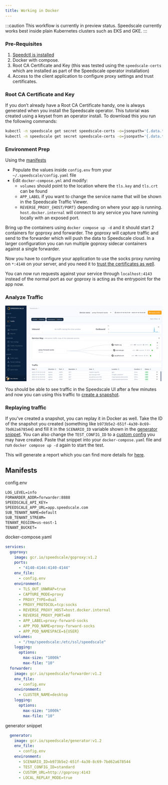 ```yaml
---
title: Working in Docker
---
```


:::caution
This workflow is currently in preview status. Speedscale currently works best inside plain Kubernetes clusters
such as EKS and GKE.
:::


### Pre-Requisites

1. [Speedctl is installed](../setup/install/cli.md)
1. Docker with compose.
1. Root CA Certificate and Key (this was tested using the `speedscale-certs` which are installed as part of the Speedscale operator installation)
1. Access to the client application to configure proxy settings and trust certificates.

### Root CA Certificate and Key

If you don’t already have a Root CA Certificate handy, one is always generated when you install the Speedscale operator. This tutorial was created using a keyset from an operator install. To download this you run the following commands:

```bash
kubectl -n speedscale get secret speedscale-certs -o=jsonpath='{.data.tls\.crt}' | base64 --decode > tls.crt
kubectl -n speedscale get secret speedscale-certs -o=jsonpath='{.data.tls\.key}' | base64 --decode > tls.key
```

### Environment Prep

Using the [manifests](#manifests)

- Populate the values inside `config.env` from your `~/.speedscale/config.yaml` file
- Edit `docker-compose.yml` and modify:
    - `volumes` should point to the location where the `tls.key` and `tls.crt` can be found
    - `APP_LABEL` if you want to change the service name that will be shown in the Speedscale Traffic Viewer.
    - `REVERSE_PROXY_{HOST/PORT}` depending on where your app is running. `host.docker.internal` will connect to any service you have running locally with an exposed port.

Bring up the containers using `docker compose up -d` and it should start 2 containers for goproxy and forwarder. The goproxy will capture traffic and send to the forwarder which will push the data to Speedscale cloud. In a larger configuration you can run multiple goproxy sidecar containers against a single forwarder.

Now you have to configure your application to use the socks proxy running on `*:4140` on your server, and you need it to [trust the certificates as well](/setup/sidecar/tls/#trusting-tls-certificates).

You can now run requests against your service through `localhost:4143` instead of the normal port as our goproxy is acting as the entrypoint for the app now.

### Analyze Traffic

![Traffic](./docker/traffic.png)

You should be able to see traffic in the Speedscale UI after a few minutes and now you can using this traffic to [create a snapshot](./creating-a-snapshot.md).

### Replaying traffic

If you've created a snapshot, you can replay it in Docker as well. Take the ID of the snapshot you created (something like `b973b5e2-651f-4a30-8c69-7bd62a678544`) and fill it in the `SCENARIO_ID` variable shown in the [generator snippet](#manifests). You can also change the `TEST_CONFIG_ID` to a [custom config](../reference/configuration/README.md) you may have created. Paste that snippet into your `docker-compose.yaml` file and run `docker compose up -d` again to start the test.

This will generate a report which you can find more details for [here](./reports/README.md).

## Manifests
config.env
```
LOG_LEVEL=info
FORWARDER_ADDR=forwarder:8888
SPEEDSCALE_API_KEY=
SPEEDSCALE_APP_URL=app.speedscale.com
SUB_TENANT_NAME=default
SUB_TENANT_STREAM=
TENANT_REGION=us-east-1
TENANT_BUCKET=
```

docker-compose.yaml
```yaml
services:
  goproxy:
    image: gcr.io/speedscale/goproxy:v1.2
    ports:
      - "4140-4144:4140-4144"
    env_file:
      - config.env
    environment:
      - TLS_OUT_UNWRAP=true
      - CAPTURE_MODE=proxy
      - PROXY_TYPE=dual
      - PROXY_PROTOCOL=tcp:socks
      - REVERSE_PROXY_HOST=host.docker.internal
      - REVERSE_PROXY_PORT=80
      - APP_LABEL=proxy-forward-socks
      - APP_POD_NAME=proxy-forward-socks
      - APP_POD_NAMESPACE=${USER}
    volumes:
      - "/tmp/speedscale:/etc/ssl/speedscale"
    logging:
      options:
        max-size: "1000k"
        max-file: "10"
  forwarder:
    image: gcr.io/speedscale/forwarder:v1.2
    env_file:
      - config.env
    environment:
      - CLUSTER_NAME=desktop
    logging:
      options:
        max-size: "1000k"
        max-file: "10"
```

generator snippet
```yaml
  generator:
    image: gcr.io/speedscale/generator:v1.2
    env_file:
      - config.env
    environment:
      - SCENARIO_ID=b973b5e2-651f-4a30-8c69-7bd62a678544
      - TEST_CONFIG_ID=standard
      - CUSTOM_URL=http://goproxy:4143
      - LOCAL_REPLAY_MODE=true
```
